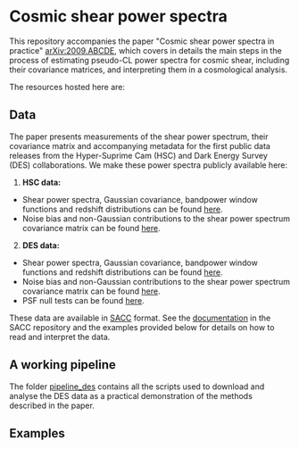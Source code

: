 # Cosmic shear power spectra

This repository accompanies the paper "Cosmic shear power spectra in practice" [arXiv:2009.ABCDE](dead_link), which covers in details the main steps in the process of estimating pseudo-CL power spectra for cosmic shear, including their covariance matrices, and interpreting them in a cosmological analysis.

The resources hosted here are:

## Data
The paper presents measurements of the shear power spectrum, their covariance matrix and accompanying metadata for the first public data releases from the Hyper-Suprime Cam (HSC) and Dark Energy Survey (DES) collaborations. We make these power spectra publicly available here:
1. **HSC data:**
  * Shear power spectra, Gaussian covariance, bandpower window functions and redshift distributions can be found [here](dead_link).
  * Noise bias and non-Gaussian contributions to the shear power spectrum covariance matrix can be found [here](dead_link).

2. **DES data:**
  * Shear power spectra, Gaussian covariance, bandpower window functions and redshift distributions can be found [here](dead_link).
  * Noise bias and non-Gaussian contributions to the shear power spectrum covariance matrix can be found [here](dead_link).
  * PSF null tests can be found [here](dead_link).

These data are available in [SACC](https://github.com/LSSTDESC/sacc) format. See the [documentation](https://sacc.readthedocs.io/en/latest/) in the SACC repository and the examples provided below for details on how to read and interpret the data.

## A working pipeline
The folder [pipeline_des](pipeline_des) contains all the scripts used to download and analyse the DES data as a practical demonstration of the methods described in the paper.

## Examples


